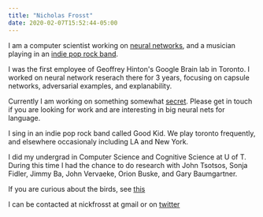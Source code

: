 ```yaml
---
title: "Nicholas Frosst"
date: 2020-02-07T15:52:44-05:00
--- 
```

I am a computer scientist working on [neural networks](https://scholar.google.ca/citations?user=1yVnaTgAAAAJ&hl=en), and a musician playing in an [indie pop rock band](https://open.spotify.com/artist/38SKxCyfrmNWqWunb9wGHP).

I was the first employee of Geoffrey Hinton's Google Brain lab in Toronto. I worked on neural network reserach there for 3 years, focusing on capsule networks, adversarial examples, and explanability. 

Currently I am working on something somewhat [secret](https://secant.ai/). Please get in touch if you are looking for work and are interesting in big neural nets for language. 

I sing in an indie pop rock band called Good Kid. We play toronto frequently, and elsewhere occasionaly including LA and New York.

I did my undergrad in Computer Science and Cognitive Science at U of T. During this time I had the chance to do research with John Tsotsos, Sonja Fidler, Jimmy Ba, John Vervaeke, Orion Buske, and Gary Baumgartner.

If you are curious about the birds, see [this](https://nickfrosst.github.io/flock_dynamics/)

I can be contacted at nickfrosst at gmail or on [twitter](https://twitter.com/nickfrosst)